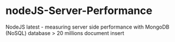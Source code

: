 # nodeJS-Server-Performance
NodeJS latest - measuring server side performance with MongoDB (NoSQL) database > 20 millions document insert
